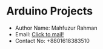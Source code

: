 # Arduino Projects
* Author Name: Mahfuzur Rahman
* Email: [Click to mail!](mailto:mrasif30@gmail.com)
* Contact No: +8801618383510

